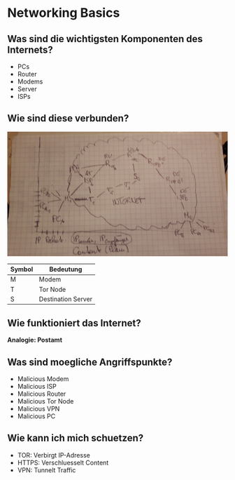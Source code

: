 # Networking Basics

## Was sind die wichtigsten Komponenten des Internets?

* PCs
* Router
* Modems
* Server
* ISPs

## Wie sind diese verbunden?

![Network Picture][network]

[network]: ./network.jpg

| Symbol | Bedeutung |
|---|---|
| M | Modem |
| T | Tor Node |
| S | Destination Server |

## Wie funktioniert das Internet?

**Analogie: Postamt**

## Was sind moegliche Angriffspunkte?

* Malicious Modem
* Malicious ISP
* Malicious Router
* Malicious Tor Node
* Malicious VPN
* Malicious PC

## Wie kann ich mich schuetzen?

* TOR: Verbirgt IP-Adresse
* HTTPS: Verschluesselt Content
* VPN: Tunnelt Traffic

